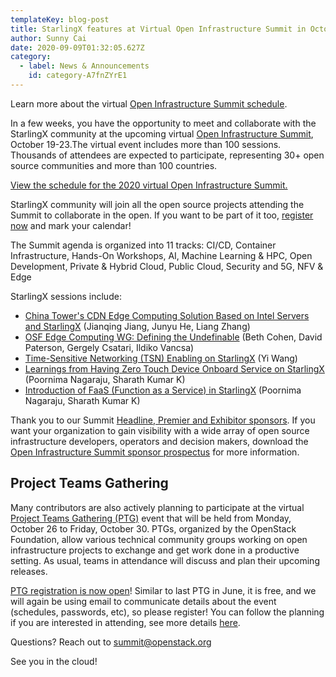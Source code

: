 ```yaml
---
templateKey: blog-post
title: StarlingX features at Virtual Open Infrastructure Summit in October
author: Sunny Cai
date: 2020-09-09T01:32:05.627Z
category:
  - label: News & Announcements
    id: category-A7fnZYrE1
---
```


Learn more about the virtual [Open Infrastructure Summit schedule](https://www.openstack.org/summit/2020/summit-schedule).

In a few weeks, you have the opportunity to meet and collaborate with the StarlingX community at the upcoming virtual [Open Infrastructure Summit](https://www.openstack.org/summit/2020/), October 19-23.The virtual event includes more than 100 sessions. Thousands of attendees are expected to participate, representing 30+ open source communities and more than 100 countries.

[View the schedule for the 2020 virtual Open Infrastructure Summit.](https://www.openstack.org/summit/2020/summit-schedule)

StarlingX community will join all the open source projects attending the Summit to collaborate in the open. If you want to be part of it too, [register now](https://www.eventbrite.com/e/open-infrastructure-summit-2020-tickets-96967218561) and mark your calendar!

The Summit agenda is organized into 11 tracks: CI/CD, Container Infrastructure, Hands-On Workshops, AI, Machine Learning & HPC, Open Development, Private & Hybrid Cloud, Public Cloud, Security and 5G, NFV & Edge

StarlingX sessions include:

- [China Tower's CDN Edge Computing Solution Based on Intel Servers and StarlingX](https://www.openstack.org/summit/2020/summit-schedule/events/24564/china-towers-cdn-edge-computing-solution-based-on-intel-servers-and-starlingx) (Jianqing Jiang, Junyu He, Liang Zhang)
- [OSF Edge Computing WG: Defining the Undefinable](https://www.openstack.org/summit/2020/summit-schedule/events/24570/osf-edge-computing-wg-defining-the-undefinable) (Beth Cohen, David Paterson, Gergely Csatari, Ildiko Vancsa)
- [Time-Sensitive Networking (TSN) Enabling on StarlingX](https://www.openstack.org/summit/2020/summit-schedule/events/24540/time-sensitive-networking-tsn-enabling-on-starlingx) (Yi Wang)
- [Learnings from Having Zero Touch Device Onboard Service on StarlingX](https://www.openstack.org/summit/2020/summit-schedule/events/24606/learnings-from-having-zero-touch-device-onboard-service-on-starlingx) (Poornima Nagaraju, Sharath Kumar K)
- [Introduction of FaaS (Function as a Service) in StarlingX](https://www.openstack.org/summit/2020/summit-schedule/events/24604/introduction-of-faas-function-as-a-service-in-starlingx) (Poornima Nagaraju, Sharath Kumar K)

Thank you to our Summit [Headline, Premier and Exhibitor sponsors](https://www.openstack.org/summit/2020/sponsors/). If you want your organization to gain visibility with a wide array of open source infrastructure developers, operators and decision makers, download the [Open Infrastructure Summit sponsor prospectus](https://www.openstack.org/summit/2020/sponsors/) for more information.

## Project Teams Gathering

Many contributors are also actively planning to participate at the virtual [Project Teams Gathering (PTG)](https://www.openstack.org/ptg) event that will be held from Monday, October 26 to Friday, October 30. PTGs, organized by the OpenStack Foundation, allow various technical community groups working on open infrastructure projects to exchange and get work done in a productive setting. As usual, teams in attendance will discuss and plan their upcoming releases.

[PTG registration is now open](https://october2020ptg.eventbrite.com)! Similar to last PTG in June, it is free, and we will again be using email to communicate details about the event (schedules, passwords, etc), so please register! You can follow the planning if you are interested in attending, see more details [here](https://www.openstack.org/ptg).

Questions? Reach out to summit@openstack.org

See you in the cloud! 
